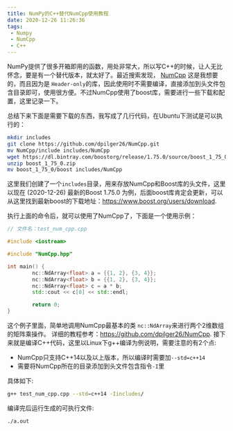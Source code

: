 ```yaml
---
title: NumPy的C++替代NumCpp使用教程
date: 2020-12-26 11:26:36
tags:
 - Numpy
 - NumCpp
 - C++
---
```


NumPy提供了很多开箱即用的函数，用处非常大，所以写C++的时候，让人无比怀念，要是有一个替代版本，就太好了。最近搜索发现， [NumCpp](https://github.com/dpilger26/NumCpp) 这是我想要的，而且因为是 `Header-only`的库，因此使用时不需要编译，直接添加到头文件包含目录即可，使用很方便。不过NumCpp使用了boost库，需要进行一些下载和配置，这里记录一下。
<!--more-->
总结下来下面是需要下载的东西，我写成了几行代码，在Ubuntu下测试是可以执行的：
```bash
mkdir includes
git clone https://github.com/dpilger26/NumCpp.git 
mv NumCpp/include includes/NumCpp
wget https://dl.bintray.com/boostorg/release/1.75.0/source/boost_1_75_0.zip
unzip boost_1_75_0.zip
mv boost_1_75_0/boost includes/NumCpp
```
这里我们创建了一个`includes`目录，用来存放NumCpp和Boost库的头文件，这里以现在 (2020-12-26) 最新的Boost 1.75.0 为例，后面boost库肯定会更新，可以从这里找到最新boost的下载地址：<https://www.boost.org/users/download>.


执行上面的命令后，就可以使用了NumCpp了，下面是一个使用示例：

```cpp
// 文件名：test_num_cpp.cpp

#include <iostream>

#include "NumCpp.hpp"

int main() {
        nc::NdArray<float> a = {{1, 2}, {3, 4}};
        nc::NdArray<float> b = {{1, 2}, {3, 4}};
        nc::NdArray<float> c = a * b;
        std::cout << c[0] << std::endl;

        return 0;
}
```
这个例子里面，简单地调用NumCpp最基本的类 `nc::NdArray`来进行两个2维数组的矩阵乘操作。
详细的教程参考：<https://github.com/dpilger26/NumCpp>.
接下来就是编译C++代码，这里以Linux下g++编译为例说明，需要注意的有2个点:
+ NumCpp只支持C++14以及以上版本，所以编译时需要加`--std=c++14`
+ 需要将NumCpp所在的目录添加到头文件包含指令`-I`里

具体如下:
```bash
g++ test_num_cpp.cpp --std=c++14 -Iincludes/
```
编译完后运行生成的可执行文件:
```bash
./a.out
```
